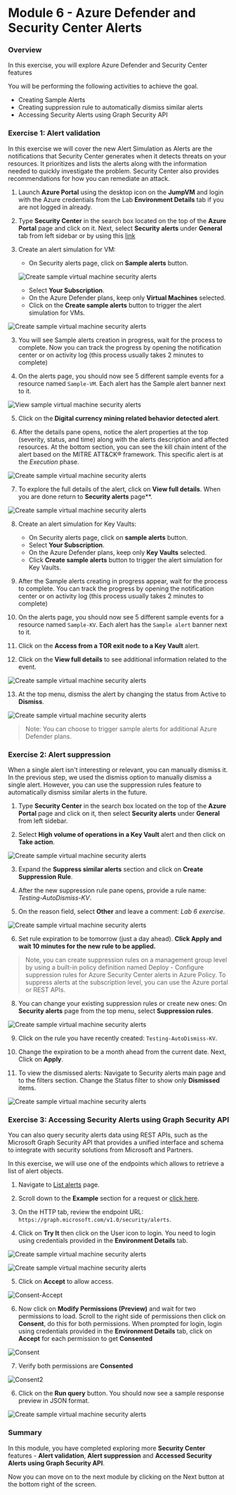 # Module 6 - Azure Defender and Security Center Alerts

### Overview

In this exercise, you will explore Azure Defender and Security Center features

You will be performing the following activities to achieve the goal.

* Creating Sample Alerts
* Creating suppression rule to automatically dismiss similar alerts
* Accessing Security Alerts using Graph Security API

### Exercise 1: Alert validation

In this exercise we will cover the new Alert Simulation as Alerts are the notifications that Security Center generates when it detects threats on your resources. It prioritizes and lists the alerts along with the information needed to quickly investigate the problem. Security Center also provides recommendations for how you can remediate an attack.

1.	Launch **Azure Portal** using the desktop icon on the **JumpVM** and login with the Azure credentials from the Lab **Environment Details** tab if you are not logged in already.

2.	Type **Security Center** in the search box located on the top of the **Azure Portal** page and click on it. Next, select **Security alerts** under **General** tab from left sidebar or by using this [link](https://portal.azure.com/?feature.argsecurityalerts=true&feature.customportal=false#blade/Microsoft_Azure_Security/SecurityMenuBlade/7)

2.	Create an alert simulation for VM:
    - On Security alerts page, click on **Sample alerts** button.
    
    ![Create sample virtual machine security alerts](../Images/SampleAlerts.png)
    
    - Select **Your Subscription**.
    - On the Azure Defender plans, keep only **Virtual Machines** selected.
    - Click on the **Create sample alerts** button to trigger the alert simulation for VMs.

![Create sample virtual machine security alerts](../Images/asc-create-sample-security-alerts-vm.gif?raw=true)

3.	You will see Sample alerts creation in progress, wait for the process to complete. Now you can track the progress by opening the notification center or on activity log (this process usually takes 2 minutes to complete)

4.	On the alerts page, you should now see 5 different sample events for a resource named `Sample-VM`. Each alert has the Sample alert banner next to it.

![View sample virtual machine security alerts](../Images/asc-view-sample-security-alerts-vm.gif?raw=true)

5.	Click on the **Digital currency mining related behavior detected alert**.

6.	After the details pane opens, notice the alert properties at the top (severity, status, and time) along with the alerts description and affected resources. At the bottom section, you can see the kill chain intent of the alert based on the MITRE ATT&CK® framework. This specific alert is at the *Execution* phase.

![Create sample virtual machine security alerts](../Images/Alert-Description.png)

7.	To explore the full details of the alert, click on **View full details**. When you are done return to **Security alerts** page**.

![Create sample virtual machine security alerts](../Images/Alert-Description-Details.png)

8.	Create an alert simulation for Key Vaults:
    - On Security alerts page, click on **sample alerts** button.
    - Select **Your Subscription**.
    - On the Azure Defender plans, keep only **Key Vaults** selected.
    - Click **Create sample alerts** button to trigger the alert simulation for Key Vaults.
    
9.	After the Sample alerts creating in progress appear, wait for the process to complete. You can track the progress by opening the notification center or on activity log (this process usually takes 2 minutes to complete)

10.	On the alerts page, you should now see 5 different sample events for a resource named `Sample-KV`. Each alert has the `Sample alert` banner next to it.

11.	Click on the **Access from a TOR exit node to a Key Vault** alert.

12.	Click on the **View full details** to see additional information related to the event.

![Create sample virtual machine security alerts](../Images/TOR-exit-node.png)

13.	At the top menu, dismiss the alert by changing the status from Active to **Dismiss**.

![Create sample virtual machine security alerts](../Images/TOR-alert-dismiss.png)

> Note: You can choose to trigger sample alerts for additional Azure Defender plans.

### Exercise 2: Alert suppression

When a single alert isn't interesting or relevant, you can manually dismiss it.
In the previous step, we used the dismiss option to manually dismiss a single alert. However, you can use the suppression rules feature to automatically dismiss similar alerts in the future.

1.	Type **Security Center** in the search box located on the top of the **Azure Portal** page and click on it, then select **Security alerts** under **General** from left sidebar.

2.	Select **High volume of operations in a Key Vault** alert and then click on **Take action**.

![Create sample virtual machine security alerts](../Images/Highvolume-Alert-Description-.png)

3.	Expand the **Suppress similar alerts** section and click on **Create Suppression Rule**.

4.	After the new suppression rule pane opens, provide a rule name: *Testing-AutoDismiss-KV*.

5.	On the reason field, select **Other** and leave a comment: *Lab 6 exercise*.

![Create sample virtual machine security alerts](../Images/Create-Suppression-Rule.png)

6.	Set rule expiration to be tomorrow (just a day ahead). **Click Apply and wait 10 minutes for the new rule to be applied.**

> Note, you can create suppression rules on a management group level by using a built-in policy definition named Deploy - Configure suppression rules for Azure Security Center alerts in Azure Policy. To suppress alerts at the subscription level, you can use the Azure portal or REST APIs.

8. You can change your existing suppression rules or create new ones: On **Security alerts** page from the top menu, select **Suppression rules**. 

![Create sample virtual machine security alerts](../Images/alert-suppression.png)

9. Click on the rule you have recently created: `Testing-AutoDismiss-KV`.

10. Change the expiration to be a month ahead from the current date. Next, Click on **Apply**.

11. To view the dismissed alerts: Navigate to Security alerts main page and to the filters section. Change the Status filter to show only **Dismissed** items.

![Create sample virtual machine security alerts](../Images/suppression-filter-options.png)

### Exercise 3: Accessing Security Alerts using Graph Security API

You can also query security alerts data using REST APIs, such as the Microsoft Graph Security API that provides a unified interface and schema to integrate with security solutions from Microsoft and Partners.

In this exercise, we will use one of the endpoints which allows to retrieve a list of alert objects.

1.	Navigate to [List alerts](https://docs.microsoft.com/en-us/graph/api/alert-list?view=graph-rest-1.0) page.

2.	Scroll down to the **Example** section for a request or [click here](https://docs.microsoft.com/en-us/graph/api/alert-list?view=graph-rest-1.0&tabs=http#example).

3.	On the HTTP tab, review the endpoint URL: `https://graph.microsoft.com/v1.0/security/alerts`.

4.	Click on **Try It** then click on the User icon to login. You need to login using credentials provided in the **Environment Details** tab.

![Create sample virtual machine security alerts](../Images/rest-tryit.png)

![Create sample virtual machine security alerts](../Images/rest-execute-login.png)

5.  Click on **Accept** to allow access.

![Consent-Accept](../Images/consent-accept.png)

6.  Now click on **Modify Permissions (Preview)** and wait for two permissions to load. Scroll to the right side of permissions then click on **Consent**, do this for both permissions. When prompted for login, login using credentials provided in the **Environment Details** tab, click on **Accept** for each permission to get **Consented**

![Consent](../Images/consent.png)

7.  Verify both permissions are **Consented**

![Consent2](../Images/consent2.png)

6.	Click on the **Run query** button. You should now see a sample response preview in JSON format.

![Create sample virtual machine security alerts](../Images/consent-response.png)

### Summary

In this module, you have completed exploring more **Security Center** features - **Alert validation**, **Alert suppression** and **Accessed Security Alerts using Graph Security API**.

Now you can move on to the next module by clicking on the Next button at the bottom right of the screen.
